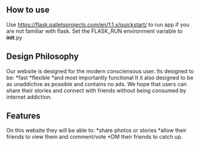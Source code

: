## How to use
Use https://flask.palletsprojects.com/en/1.1.x/quickstart/ to run app if you are not familiar with flask. Set the FLASK_RUN environment variable to __init__.py

## Design Philosophy
Our website is designed for the modern consciensous user. Its designed to be:
*fast
*flexible
*and most importantly functional
It it also designed to be as unaddictive as possible and contains no ads. We hope that users can share their stories and connect
with friends without being consumed by internet addiction.

## Features
On this website they will be able to:
*share photos or stories
*allow their friends to view them and comment/vote
*DM their friends to catch up.
